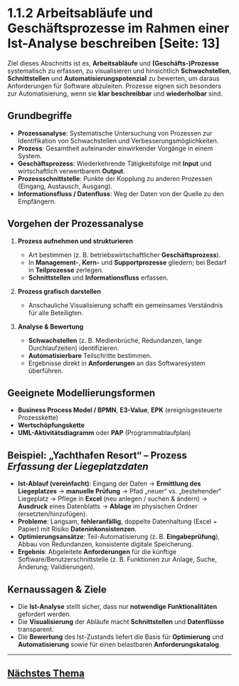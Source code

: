 

# 1.1.2 Arbeitsabläufe und Geschäftsprozesse im Rahmen einer Ist-Analyse beschreiben [Seite: 13]

Ziel dieses Abschnitts ist es, **Arbeitsabläufe** und **(Geschäfts-)Prozesse** systematisch zu erfassen, zu visualisieren und hinsichtlich **Schwachstellen**, **Schnittstellen** und **Automatisierungspotenzial** zu bewerten, um daraus Anforderungen für Software abzuleiten. Prozesse eignen sich besonders zur Automatisierung, wenn sie **klar beschreibbar** und **wiederholbar** sind. 

## Grundbegriffe

* **Prozessanalyse**: Systematische Untersuchung von Prozessen zur Identifikation von Schwachstellen und Verbesserungsmöglichkeiten.
* **Prozess**: Gesamtheit aufeinander einwirkender Vorgänge in einem System.
* **Geschäftsprozess**: Wiederkehrende Tätigkeitsfolge mit **Input** und wirtschaftlich verwertbarem **Output**.
* **Prozessschnittstelle**: Punkte der Kopplung zu anderen Prozessen (Eingang, Austausch, Ausgang).
* **Informationsfluss / Datenfluss**: Weg der Daten von der Quelle zu den Empfängern.

## Vorgehen der Prozessanalyse

1. **Prozess aufnehmen und strukturieren**

   * Art bestimmen (z. B. betriebswirtschaftlicher **Geschäftsprozess**).
   * In **Management-**, **Kern-** und **Supportprozesse** gliedern; bei Bedarf in **Teilprozesse** zerlegen.
   * **Schnittstellen** und **Informationsfluss** erfassen.
2. **Prozess grafisch darstellen**

   * Anschauliche Visualisierung schafft ein gemeinsames Verständnis für alle Beteiligten.
3. **Analyse & Bewertung**

   * **Schwachstellen** (z. B. Medienbrüche, Redundanzen, lange Durchlaufzeiten) identifizieren.
   * **Automatisierbare** Teilschritte bestimmen.
   * Ergebnisse direkt in **Anforderungen** an das Softwaresystem überführen.

## Geeignete Modellierungsformen

* **Business Process Model / BPMN**, **E3-Value**, **EPK** (ereignisgesteuerte Prozesskette)
* **Wertschöpfungskette**
* **UML-Aktivitätsdiagramm** oder **PAP** (Programmablaufplan)

## Beispiel: „Yachthafen Resort“ – Prozess *Erfassung der Liegeplatzdaten*

* **Ist-Ablauf (vereinfacht)**: Eingang der Daten → **Ermittlung des Liegeplatzes** → **manuelle Prüfung** → Pfad „neuer“ vs. „bestehender“ Liegeplatz → Pflege in **Excel** (neu anlegen / suchen & ändern) → **Ausdruck** eines Datenblatts → **Ablage** im physischen Ordner (ersetzten/hinzufügen).
* **Probleme**: Langsam, **fehleranfällig**, doppelte Datenhaltung (Excel + Papier) mit Risiko **Dateninkonsistenzen**.
* **Optimierungsansätze**: Teil-Automatisierung (z. B. **Eingabeprüfung**), Abbau von Redundanzen, konsistente digitale Speicherung.
* **Ergebnis**: Abgeleitete **Anforderungen** für die künftige Software/Benutzerschnittstelle (z. B. Funktionen zur Anlage, Suche, Änderung; Validierungen).

## Kernaussagen & Ziele

* Die **Ist-Analyse** stellt sicher, dass nur **notwendige Funktionalitäten** gefordert werden.
* Die **Visualisierung** der Abläufe macht **Schnittstellen** und **Datenflüsse** transparent.
* Die **Bewertung** des Ist-Zustands liefert die Basis für **Optimierung** und **Automatisierung** sowie für einen belastbaren **Anforderungskatalog**.

---

## [Nächstes Thema](1.1.3_Anforderungskatalog_erstellen.md)